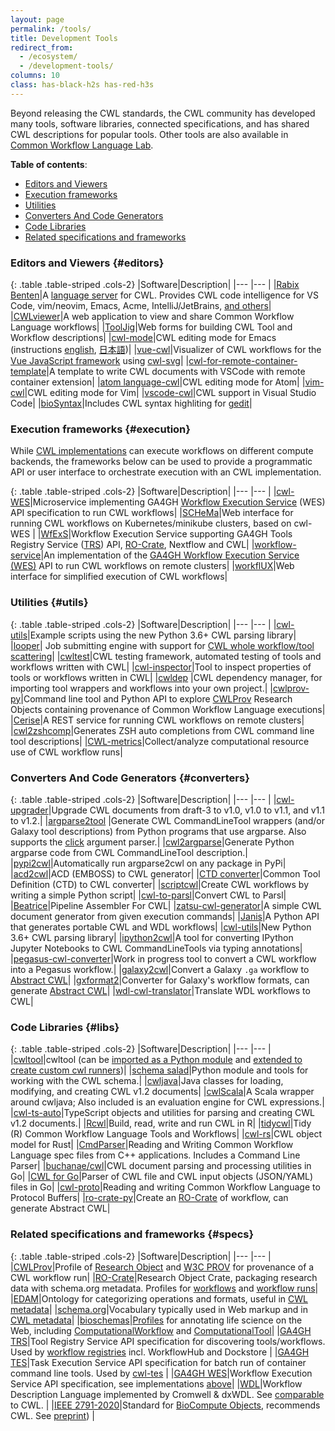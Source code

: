 ```yaml
---
layout: page
permalink: /tools/
title: Development Tools 
redirect_from:
  - /ecosystem/
  - /development-tools/
columns: 10
class: has-black-h2s has-red-h3s
---
```


<!-- ## Development tools for working with CWL -->

Beyond releasing the CWL standards, the CWL community has developed many
tools, software libraries, connected specifications, and has shared CWL
descriptions for popular tools.
Other tools are also available in [Common Workflow Language Lab](https://github.com/common-workflow-lab).

**Table of contents**:

* [Editors and Viewers](#editors)
* [Execution frameworks](#execution)
* [Utilities](#utils)
* [Converters And Code Generators](#converters)
* [Code Libraries](#libs)
* [Related specifications and frameworks](#specs)

### Editors and Viewers {#editors}

{: .table .table-striped .cols-2}
|Software|Description|
|--- |--- |
|[Rabix Benten](https://github.com/rabix/benten)|A [language server](https://langserver.org/) for CWL. Provides CWL code intelligence for VS Code, vim/neovim, Emacs, Acme, IntelliJ/JetBrains, [and others](https://langserver.org/#implementations-client)|
|[CWLviewer](https://view.commonwl.org/)|A web application to view and share Common Workflow Language workflows|
|[ToolJig](https://srp33.github.io/ToolJig/tool.html)|Web forms for building CWL Tool and Workflow descriptions|
|[cwl-mode](https://github.com/tom-tan/cwl-mode)|CWL editing mode for Emacs (instructions [english](https://qiita.com/tm_tn/items/6c9653847412d115bec0), [日本語](https://qiita.com/tm_tn/items/79eec754338d152b092d))|
|[vue-cwl](https://github.com/TMiguelT/vue-cwl)|Visualizer of CWL workflows for the [Vue JavaScript framework](https://vuejs.org/) using [cwl-svg](https://github.com/rabix/cwl-svg)|
|[cwl-for-remote-container-template](https://github.com/tom-tan/cwl-for-remote-container-template)|A template to write CWL documents with VSCode with remote container extension|
|[atom language-cwl](https://github.com/manabuishii/language-cwl)|CWL editing mode for Atom|
|[vim-cwl](https://github.com/manabuishii/vim-cwl)|CWL editing mode for Vim|
|[vscode-cwl](https://github.com/manabuishii/vscode-cwl)|CWL support in Visual Studio Code|
|[bioSyntax](http://biosyntax.org/)|Includes CWL syntax highliting for [gedit](https://wiki.gnome.org/Apps/Gedit)|

### Execution frameworks {#execution}

While [CWL implementations](/implementations/) can execute workflows on different compute backends, the frameworks below 
can be used to provide a programmatic API or user interface to orchestrate execution with an CWL implementation.

{: .table .table-striped .cols-2}
|Software|Description|
|--- |--- |
|[cwl-WES](https://github.com/elixir-cloud-aai/cwl-WES)|Microservice implementing GA4GH [Workflow Execution Service](https://github.com/ga4gh/workflow-execution-service-schemas) (WES) API specification to run CWL workflows|
|[SCHeMa](https://github.com/athenarc/schema)|Web interface for running CWL workflows on Kubernetes/minikube clusters, based on cwl-WES |
|[WfExS](https://github.com/inab/WfExS-backend)|Workflow Execution Service supporting GA4GH Tools Registry Service ([TRS](https://github.com/ga4gh/tool-registry-service-schemas)) API, [RO-Crate](https://w3id.org/ro/crate), Nextflow and CWL|
|[workflow-service](https://github.com/common-workflow-language/workflow-service)|An implementation of the [GA4GH Workflow Execution Service (WES)](https://github.com/ga4gh/workflow-execution-service-schemas) API to run CWL workflows on remote clusters|
|[workflUX](https://github.com/workflux/workflUX)|Web interface for simplified execution of CWL workflows|

### Utilities {#utils}

{: .table .table-striped .cols-2}
|Software|Description|
|--- |--- |
|[cwl-utils](https://github.com/common-workflow-language/cwl-utils)|Example scripts using the new Python 3.6+ CWL parsing library|
|[looper](http://looper.databio.org/)| Job submitting engine with support for [CWL whole workflow/tool scattering](http://looper.databio.org/en/latest/pre-submission-hooks/#included-plugin-looperwrite_sample_yaml_cwl)|
|[cwltest](https://github.com/common-workflow-language/cwltest)|CWL testing framework,  automated testing of tools and workflows written with CWL|
|[cwl-inspector](https://github.com/tom-tan/cwl-inspector)|Tool to inspect properties of tools or workflows written in CWL|
|[cwldep](https://github.com/common-workflow-language/cwldep) |CWL dependency manager, for importing tool wrappers and workflows into your own project.|
|[cwlprov-py](http://github.com/common-workflow-language/cwlprov-py)|Command line tool and Python API to explore [CWLProv](https://w3id.org/cwl/prov/) Research Objects containing provenance of Common Workflow Language executions|
|[Cerise](https://github.com/MD-Studio/cerise)|A REST service for running CWL workflows on remote clusters|
|[cwl2zshcomp](https://github.com/kloetzl/cwl2zshcomp)|Generates ZSH auto completions from CWL command line tool descriptions|
|[CWL-metrics](https://inutano.github.io/cwl-metrics/)|Collect/analyze computational resource use of CWL workflow runs|


### Converters And Code Generators {#converters}

{: .table .table-striped .cols-2}
|Software|Description|
|--- |--- |
|[cwl-upgrader](https://github.com/common-workflow-language/cwl-upgrader)|Upgrade CWL documents from draft-3 to v1.0, v1.0 to v1.1, and v1.1 to v1.2.|
|[argparse2tool](https://github.com/erasche/argparse2tool#cwl-specific-functionality) |Generate CWL CommandLineTool wrappers (and/or Galaxy tool descriptions) from Python programs that use argparse.  Also supports the [click](http://click.pocoo.org/5/) argument parser.|
|[cwl2argparse](https://github.com/common-workflow-language/cwl2argparse)|Generate Python argparse code from CWL CommandLineTool description.|
|[pypi2cwl](https://github.com/common-workflow-language/pypi2cwl)|Automatically run argparse2cwl on any package in PyPi|
|[acd2cwl](https://github.com/common-workflow-language/acd2cwl)|ACD (EMBOSS) to CWL generator|
|[CTD converter](https://github.com/WorkflowConversion/CTDConverter)|Common Tool Definition (CTD) to CWL converter|
|[scriptcwl](https://github.com/NLeSC/scriptcwl)|Create CWL workflows by writing a simple Python script|
|[cwl-to-parsl](https://github.com/benhg/cwl-to-parsl)|Convert CWL to Parsl|
|[Beatrice](https://github.com/Parsoa/Beatrice)|Pipeline Assembler For CWL|
|[zatsu-cwl-generator](https://github.com/tom-tan/zatsu-cwl-generator)|A simple CWL document generator from given execution commands|
|[Janis](https://github.com/PMCC-BioinformaticsCore/janis)|A Python API that generates portable CWL and WDL workflows|
|[cwl-utils](https://github.com/common-workflow-language/cwl-utils)|New Python 3.6+ CWL parsing library|
|[ipython2cwl](https://github.com/giannisdoukas/ipython2cwl)|A tool for converting IPython Jupyter Notebooks to CWL CommandLineTools via typing annotations|
|[pegasus-cwl-converter](https://pegasus.isi.edu/documentation/manpages/pegasus-cwl-converter.html)|Work in progress tool to convert a CWL workflow into a Pegasus workflow.|
|[galaxy2cwl](https://github.com/workflowhub-eu/galaxy2cwl)|Convert a Galaxy `.ga` workflow to [Abstract CWL](https://github.com/common-workflow-language/cwl-v1.2/pull/3)|
|[gxformat2](https://github.com/galaxyproject/gxformat2)|Converter for Galaxy's workflow formats, can generate [Abstract CWL](https://github.com/common-workflow-language/cwl-v1.2/pull/3)|
|[wdl-cwl-translator](https://github.com/common-workflow-lab/wdl-cwl-translator)|Translate WDL workflows to CWL|


### Code Libraries {#libs}

{: .table .table-striped .cols-2}
|Software|Description|
|--- |--- |
|[cwltool](https://github.com/common-workflow-language/cwltool)|cwltool (can be [imported as a Python module](https://github.com/common-workflow-language/cwltool#import-as-a-module) and [extended to create custom cwl runners](https://github.com/common-workflow-language/cwltool#extension-points))|
|[schema salad](https://github.com/common-workflow-language/schema_salad)|Python module and tools for working with the CWL schema.|
|[cwljava](https://github.com/common-workflow-lab/cwljava)|Java classes for loading, modifying, and creating CWL v1.2 documents|
|[cwlScala](https://github.com/dnanexus/cwlScala/)|A Scala wrapper around cwljava; Also included is an evaluation engine for CWL expressions.|
|[cwl-ts-auto](https://github.com/common-workflow-lab/cwl-ts-auto)|TypeScript objects and utilities for parsing and creating CWL v1.2 documents.|
|[Rcwl](https://github.com/hubentu/Rcwl)|Build, read, write and run CWL in R|
|[tidycwl](https://sbg.github.io/tidycwl/)|Tidy (R) Common Workflow Language Tools and Workflows|
|[cwl-rs](https://github.com/onnovalkering/cwl-rs)|CWL object model for Rust|
|[CmdParser](https://github.com/CBICA/CmdParser)|Reading and Writing Common Workflow Language spec files from C++ applications. Includes a Command Line Parser|
|[buchanae/cwl](https://github.com/buchanae/cwl)|CWL document parsing and processing utilities in Go|
|[CWL for Go](https://github.com/otiai10/cwl.go)|Parser of CWL file and CWL input objects (JSON/YAML) files in Go|
|[cwl-proto](https://github.com/broadinstitute/cwl-proto)|Reading and writing Common Workflow Language to Protocol Buffers|
|[ro-crate-py](https://github.com/ResearchObject/ro-crate-py)|Create an [RO-Crate](https://w3id.org/ro/crate) of workflow, can generate Abstract CWL|

### Related specifications and frameworks {#specs}

{: .table .table-striped .cols-2}
|Software|Description|
|--- |--- |
|[CWLProv](https://github.com/common-workflow-language/cwlprov)|Profile of [Research Object](https://www.researchobject.org/) and [W3C PROV](https://www.w3.org/TR/prov-overview/) for provenance of a CWL workflow run|
|[RO-Crate](https://w3id.org/ro/crate)|Research Object Crate, packaging research data with schema.org metadata. Profiles for [workflows](https://w3id.org/workflowhub/workflow-ro-crate/) and [workflow runs](https://www.researchobject.org/workflow-run-crate/)|
|[EDAM](https://edamontology.org/)|Ontology for categorizing operations and formats, useful in [CWL metadata](/user_guide/17-metadata/)|
|[schema.org](https://schema.org/)|Vocabulary typically used in Web markup and in [CWL metadata](/user_guide/17-metadata/)|
|[bioschemas](https://bioschemas.org/)|[Profiles](https://bioschemas.org/profiles/) for annotating life science on the Web, including [ComputationalWorkflow](https://bioschemas.org/profiles/ComputationalWorkflow/1.0-RELEASE) and [ComputationalTool](https://bioschemas.org/profiles/ComputationalTool/1.0-RELEASE)|
|[GA4GH TRS](https://github.com/ga4gh/tool-registry-service-schemas)|Tool Registry Service API specification for discovering tools/workflows. Used by [workflow registries](repositories.md) incl. WorkflowHub and Dockstore |
|[GA4GH TES](https://github.com/ga4gh/task-execution-schemas)|Task Execution Service API specification for batch run of container command line tools. Used by [cwl-tes](https://github.com/ohsu-comp-bio/cwl-tes) |
|[GA4GH WES](https://github.com/ga4gh/workflow-execution-service-schemas)|Workflow Execution Service API specification, see implementations [above](#execution)|
|[WDL](https://github.com/openwdl/wdl)|Workflow Description Language implemented by Cromwell & dxWDL. See [comparable](https://github.com/dnanexus/dxCompiler/blob/main/doc/CWL_v1.2.0_to_WDL_v1.md) to CWL. |
|[IEEE 2791-2020](https://doi.org/10.1109/IEEESTD.2020.9094416)|Standard for [BioCompute Objects](https://biocomputeobject.org/), recommends CWL. See [preprint](https://www.research.manchester.ac.uk/portal/en/publications/ieee-standard-for-bioinformatics-analyses-generated-by-highthroughput-sequencing-hts-to-facilitate-communication(936de52b-ac53-4f0e-9927-77fd7073e88d).html)) |


